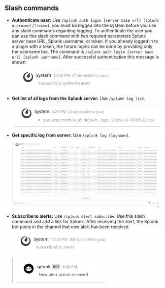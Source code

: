 ## Slash commands

* **Authenticate user:** Use `/splunk auth login [server base url] [splunk username]/[token]`. you must be logged into the system before you use any slash commands regarding logging. To authenticate the user you can use this slash command with two required parameters Splunk server base URL, Splunk username, or token. If you already logged in to a plugin with a token, the future logins can be done by providing only the username too. The command is `/splunk auth login [server base url] [splunk username]`. After successful authentication this message is shown:

    ![GitHub plugin screenshot](../images/auth_success.png)

* **Get list of all logs from the Splunk server:** Use `/splunk log list`.

    ![GitHub plugin screenshot](../images/log_list.png)

* **Get specific log from server:** Use `/splunk log [logname]`.

    ![GitHub plugin screenshot](../images/log.png)

* **Subscribe to alerts:** Use `/splunk alert subscribe`. Use this slash command and add a link for Splunk. After receiving the alert, the Splunk bot posts in the channel that new alert has been received.

    ![GitHub plugin screenshot](../images/alert.png)

    ![GitHub plugin screenshot](../images/alert_received.png)
    
